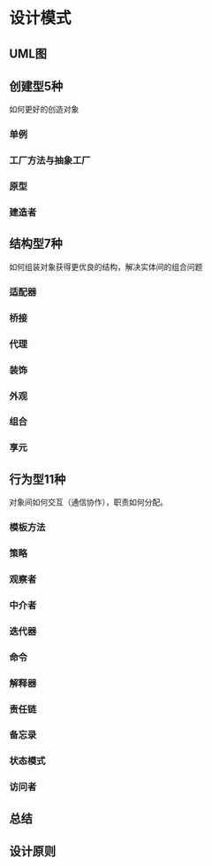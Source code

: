 <!--
 * @Author: coffeecat
 * @Date: 2025-04-15 20:32:07
 * @LastEditors: Do not edit
 * @LastEditTime: 2025-04-15 20:59:19
-->

# 设计模式

## UML图

## 创建型5种
如何更好的创造对象
### 单例

### 工厂方法与抽象工厂

### 原型

### 建造者


## 结构型7种
如何组装对象获得更优良的结构，解决实体间的组合问题

### 适配器

### 桥接

### 代理

### 装饰

### 外观

### 组合

### 享元


## 行为型11种
对象间如何交互（通信协作），职责如何分配。


### 模板方法

### 策略

### 观察者

### 中介者

### 迭代器

### 命令

### 解释器

### 责任链

### 备忘录

### 状态模式

### 访问者


## 总结


## 设计原则



